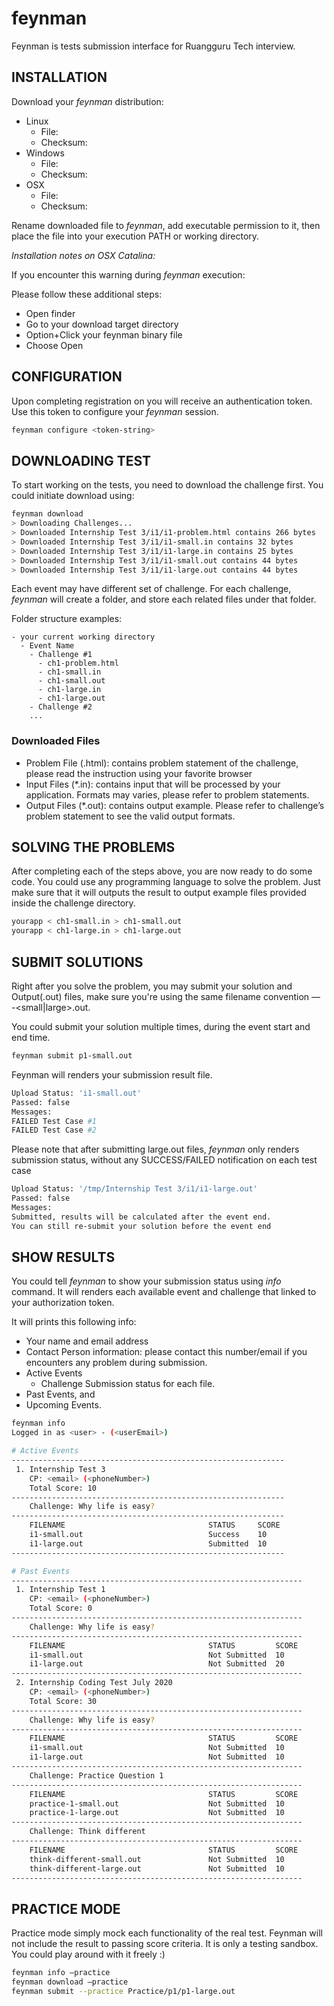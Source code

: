 # feynman
Feynman is tests submission interface for Ruangguru Tech interview.

## INSTALLATION

Download your *feynman* distribution:

* Linux
    * File:
    * Checksum:
* Windows
    * File:
    * Checksum:
* OSX
    * File: 
    * Checksum: 

Rename downloaded file to *feynman*, add executable permission to it, then place the file into your execution PATH or working directory.

*Installation notes on OSX Catalina:*

If you encounter this warning during *feynman* execution:

Please follow these additional steps:

* Open finder
* Go to your download target directory
* Option+Click your feynman binary file
* Choose Open

## CONFIGURATION

Upon completing registration on <registrationURL> you will receive an authentication token. Use this token to configure your *feynman* session.

```sh
feynman configure <token-string>
```
  
## DOWNLOADING TEST

To start working on the tests, you need to download the challenge first. You could initiate download using: 
```sh
feynman download
> Downloading Challenges...
> Downloaded Internship Test 3/i1/i1-problem.html contains 266 bytes
> Downloaded Internship Test 3/i1/i1-small.in contains 32 bytes
> Downloaded Internship Test 3/i1/i1-large.in contains 25 bytes
> Downloaded Internship Test 3/i1/i1-small.out contains 44 bytes
> Downloaded Internship Test 3/i1/i1-large.out contains 44 bytes
```

Each event may have different set of challenge. For each challenge, *feynman* will create a folder, and store each related files under that folder.

Folder structure examples:
```
- your current working directory
  - Event Name
    - Challenge #1
      - ch1-problem.html
      - ch1-small.in
      - ch1-small.out
      - ch1-large.in
      - ch1-large.out
    - Challenge #2
    ...
```
### Downloaded Files

* Problem File (.html): contains problem statement of the challenge, please read the instruction using your favorite browser
* Input Files (*.in): contains input that will be processed by your application. Formats may varies, please refer to problem statements.
* Output Files (*.out): contains output example. Please refer to challenge’s problem statement to see the valid output formats.

## SOLVING THE PROBLEMS

After completing each of the steps above, you are now ready to do some code. You could use any programming language to solve the problem. Just make sure that it will outputs the result to output example files provided inside the challenge directory.
```sh
yourapp < ch1-small.in > ch1-small.out
yourapp < ch1-large.in > ch1-large.out
```

## SUBMIT SOLUTIONS

Right after you solve the problem, you may submit your solution and Output(.out) files, make sure you're using the same filename convention — <challengeID>-<small|large>.out.

You could submit your solution multiple times, during the event start and end time.
```sh
feynman submit p1-small.out
```
Feynman will renders your submission result file.
```sh
Upload Status: 'i1-small.out'
Passed: false
Messages:
FAILED Test Case #1
FAILED Test Case #2
```
Please note that after submitting large.out files, *feynman* only renders submission status, without any SUCCESS/FAILED notification on each test case
```sh
Upload Status: '/tmp/Internship Test 3/i1/i1-large.out'
Passed: false
Messages:
Submitted, results will be calculated after the event end. 
You can still re-submit your solution before the event end
```
## SHOW RESULTS

You could tell *feynman* to show your submission status using *info* command. It will renders each available event and challenge that linked to your authorization token.

It will prints this following info:

* Your name and email address
* Contact Person information: please contact this number/email if you encounters any problem during submission.
* Active Events
    * Challenge Submission status for each file.
* Past Events, and 
* Upcoming Events.

```sh
feynman info
Logged in as <user> - (<userEmail>)

# Active Events
-------------------------------------------------------------
 1. Internship Test 3                      
    CP: <email> (<phoneNumber>) 
    Total Score: 10                        
-------------------------------------------------------------
    Challenge: Why life is easy?                      
-------------------------------------------------------------
    FILENAME                                STATUS     SCORE 
    i1-small.out                            Success    10    
    i1-large.out                            Submitted  10    
-------------------------------------------------------------

# Past Events
-----------------------------------------------------------------
 1. Internship Test 1                      
    CP: <email> (<phoneNumber>)  
    Total Score: 0                         
-----------------------------------------------------------------
    Challenge: Why life is easy?                          
-----------------------------------------------------------------
    FILENAME                                STATUS         SCORE 
    i1-small.out                            Not Submitted  10    
    i1-large.out                            Not Submitted  20    
-----------------------------------------------------------------
 2. Internship Coding Test July 2020       
    CP: <email> (<phoneNumber>)  
    Total Score: 30                        
-----------------------------------------------------------------
    Challenge: Why life is easy?                          
-----------------------------------------------------------------
    FILENAME                                STATUS         SCORE 
    i1-small.out                            Not Submitted  10    
    i1-large.out                            Not Submitted  10    
-----------------------------------------------------------------
    Challenge: Practice Question 1                        
-----------------------------------------------------------------
    FILENAME                                STATUS         SCORE 
    practice-1-small.out                    Not Submitted  10    
    practice-1-large.out                    Not Submitted  10    
-----------------------------------------------------------------
    Challenge: Think different                            
-----------------------------------------------------------------
    FILENAME                                STATUS         SCORE 
    think-different-small.out               Not Submitted  10    
    think-different-large.out               Not Submitted  10    
-----------------------------------------------------------------
```

## PRACTICE MODE

Practice mode simply mock each functionality of the real test. Feynman will not include the result to passing score criteria. It is only a testing sandbox. You could play around with it freely :)
```sh
feynman info —practice
feynman download —practice
feynman submit --practice Practice/p1/p1-large.out
```

